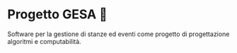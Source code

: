 # Progetto GESA 🏡

Software per la gestione di stanze ed eventi come progetto di progettazione algoritmi e computabilità.
